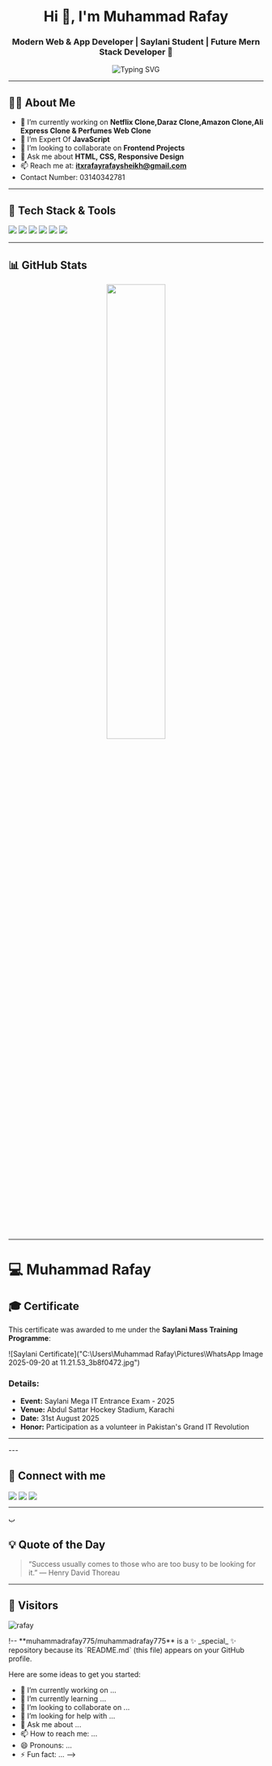 
<h1 align="center">Hi 👋, I'm Muhammad Rafay</h1>
<h3 align="center">Modern Web & App Developer | Saylani Student | Future Mern Stack Developer 🚀</h3>

<p align="center">
  <img src="https://readme-typing-svg.herokuapp.com?font=Fira+Code&duration=4000&pause=1000&center=true&width=435&lines=Front-end+Developer;Tailwind+CSS+Expert;JavaScript+Expert;Building+Netflix+Clone+%F0%9F%8E%9F;Future+Mern+Stack+Developer+%F0%9F%92%B0" alt="Typing SVG" />
</p>

---

## 🧑‍💻 About Me

- 🔭 I’m currently working on **Netflix Clone,Daraz Clone,Amazon Clone,Ali Express Clone & Perfumes Web Clone**
- 🌱 I’m Expert Of **JavaScript**
- 👯 I’m looking to collaborate on **Frontend Projects**
- 💬 Ask me about **HTML, CSS, Responsive Design**
- 📫 Reach me at: **itxrafayrafaysheikh@gmail.com**
-  Contact Number: 03140342781
---

## 🚀 Tech Stack & Tools

<p align="left">
  <img src="https://img.shields.io/badge/HTML5-E34F26?style=for-the-badge&logo=html5&logoColor=white"/>
  <img src="https://img.shields.io/badge/CSS3-1572B6?style=for-the-badge&logo=css3&logoColor=white"/>
  <img src="https://img.shields.io/badge/TailwindCSS-38B2AC?style=for-the-badge&logo=tailwind-css&logoColor=white"/>
  <img src="https://img.shields.io/badge/JavaScript-yellow?style=for-the-badge&logo=javascript&logoColor=black"/>
  <img src="https://img.shields.io/badge/Git-F05032?style=for-the-badge&logo=git&logoColor=white"/>
  <img src="https://img.shields.io/badge/GitHub-black?style=for-the-badge&logo=github&logoColor=white"/>
</p>

---

## 📊 GitHub Stats

<p align="center">
  <img width="48%" src="https://github-readme-stats.vercel.app/api?username=muhammadrafay&show_icons=true&theme=radical" />
</p>

---

<div dir="ltr" align="left">

# 💻 Muhammad Rafay

## 🎓 Certificate

This certificate was awarded to me under the **Saylani Mass Training Programme**:

![Saylani Certificate]("C:\Users\Muhammad Rafay\Pictures\WhatsApp Image 2025-09-20 at 11.21.53_3b8f0472.jpg")

### Details:
- **Event:** Saylani Mega IT Entrance Exam - 2025  
- **Venue:** Abdul Sattar Hockey Stadium, Karachi  
- **Date:** 31st August 2025  
- **Honor:** Participation as a volunteer in Pakistan's Grand IT Revolution  

---

</div>
---

## 🔗 Connect with me

<p align="left">
  <a href="https://www.linkedin.com/in/muhammad-rafay-rafay-sheikhe-9a0945373/" target="blank"><img align="center" src="https://img.shields.io/badge/LinkedIn-blue?style=for-the-badge&logo=linkedin&logoColor=white" /></a>
  <a href="itxrafayrafaysheikh@gmail.com"><img align="center" src="https://img.shields.io/badge/Gmail-D14836?style=for-the-badge&logo=gmail&logoColor=white" /></a>
  <a href="https://github.com/muhammadrafay775/my-portfolio"><img align="center" src="https://img.shields.io/badge/Portfolio-12100E?style=for-the-badge&logo=vercel&logoColor=white" /></a>
</p>

---
ب
 
## 💡 Quote of the Day

> “Success usually comes to those who are too busy to be looking for it.” — Henry David Thoreau

---

## 📍 Visitors

<p align="left">
  <img src="https://komarev.com/ghpvc/?username=muhammadrafay&label=Profile+Views&color=blue&style=flat" alt="rafay" />
</p>
!--
**muhammadrafay775/muhammadrafay775** is a ✨ _special_ ✨ repository because its `README.md` (this file) appears on your GitHub profile.

Here are some ideas to get you started:

- 🔭 I’m currently working on ...
- 🌱 I’m currently learning ...
- 👯 I’m looking to collaborate on ...
- 🤔 I’m looking for help with ...
- 💬 Ask me about ...
- 📫 How to reach me: ...
- 😄 Pronouns: ...
- ⚡ Fun fact: ...
-->
